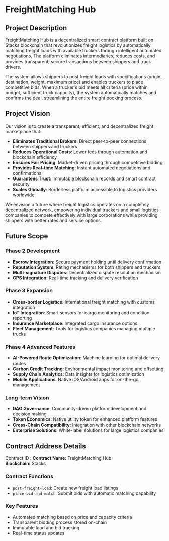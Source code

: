 # FreightMatching Hub

## Project Description

FreightMatching Hub is a decentralized smart contract platform built on Stacks blockchain that revolutionizes freight logistics by automatically matching freight loads with available truckers through intelligent automated negotiations. The platform eliminates intermediaries, reduces costs, and provides transparent, secure transactions between shippers and truck drivers.

The system allows shippers to post freight loads with specifications (origin, destination, weight, maximum price) and enables truckers to place competitive bids. When a trucker's bid meets all criteria (price within budget, sufficient truck capacity), the system automatically matches and confirms the deal, streamlining the entire freight booking process.

## Project Vision

Our vision is to create a transparent, efficient, and decentralized freight marketplace that:

- **Eliminates Traditional Brokers**: Direct peer-to-peer connections between shippers and truckers
- **Reduces Operational Costs**: Lower fees through automation and blockchain efficiency  
- **Ensures Fair Pricing**: Market-driven pricing through competitive bidding
- **Provides Real-time Matching**: Instant automated negotiations and confirmations
- **Guarantees Trust**: Immutable blockchain records and smart contract security
- **Scales Globally**: Borderless platform accessible to logistics providers worldwide

We envision a future where freight logistics operates on a completely decentralized network, empowering individual truckers and small logistics companies to compete effectively with large corporations while providing shippers with better rates and service options.

## Future Scope

### Phase 2 Development
- **Escrow Integration**: Secure payment holding until delivery confirmation
- **Reputation System**: Rating mechanisms for both shippers and truckers
- **Multi-signature Disputes**: Decentralized dispute resolution mechanism
- **GPS Integration**: Real-time tracking and delivery verification

### Phase 3 Expansion  
- **Cross-border Logistics**: International freight matching with customs integration
- **IoT Integration**: Smart sensors for cargo monitoring and condition reporting
- **Insurance Marketplace**: Integrated cargo insurance options
- **Fleet Management**: Tools for logistics companies managing multiple trucks

### Phase 4 Advanced Features
- **AI-Powered Route Optimization**: Machine learning for optimal delivery routes
- **Carbon Credit Tracking**: Environmental impact monitoring and offsetting
- **Supply Chain Analytics**: Data insights for logistics optimization
- **Mobile Applications**: Native iOS/Android apps for on-the-go management

### Long-term Vision
- **DAO Governance**: Community-driven platform development and decision making
- **Token Economics**: Native utility token for enhanced platform features
- **Cross-Chain Compatibility**: Integration with other blockchain networks
- **Enterprise Solutions**: White-label solutions for large logistics companies

## Contract Address Details
 Contract ID : 
**Contract Name:** FreightMatching Hub  
**Blockchain:** Stacks  

### Contract Functions
- `post-freight-load`: Create new freight load listings
- `place-bid-and-match`: Submit bids with automatic matching capability

### Key Features
- Automated matching based on price and capacity criteria
- Transparent bidding process stored on-chain  
- Immutable load and bid tracking
- Real-time status updates
